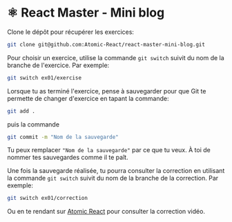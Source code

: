 # ⚛️ React Master - Mini blog

Clone le dépôt pour récupérer les exercices:

```bash
git clone git@github.com:Atomic-React/react-master-mini-blog.git
```

Pour choisir un exercice, utilise la commande `git switch` suivit du nom de la branche de l'exercice. Par exemple:

```bash
git switch ex01/exercise
```

Lorsque tu as terminé l'exercice, pense à sauvegarder pour que Git te permette de changer d'exercice en tapant la commande:

```bash
git add .
```

puis la commande

```bash
git commit -m "Nom de la sauvegarde"
```

Tu peux remplacer `"Nom de la sauvegarde"` par ce que tu veux. À toi de nommer tes sauvegardes comme il te paît.

Une fois la sauvegarde réalisée, tu pourra consulter la correction en utilisant la commande `git switch` suivit du nom de la branche de la correction. Par exemple:

```bash
git switch ex01/correction
```

Ou en te rendant sur [Atomic React](https://atomic-react.com) pour consulter la correction vidéo.
